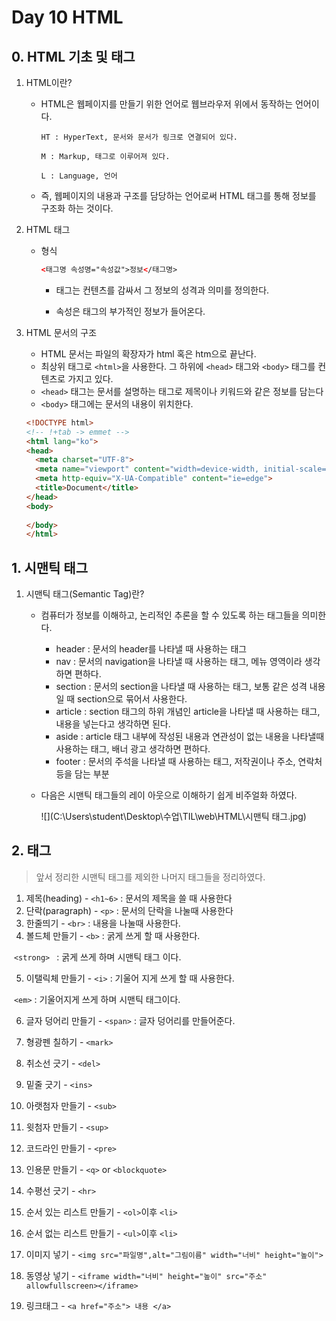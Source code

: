 # Day 10  HTML
## 0. HTML 기초 및 태그

1. HTML이란?

   * HTML은 웹페이지를 만들기 위한 언어로 웹브라우저 위에서 동작하는 언어이다.

     ```
     HT : HyperText, 문서와 문서가 링크로 연결되어 있다.
     
     M : Markup, 태그로 이루어져 있다.
     
     L : Language, 언어
     ```

     

   * 즉, 웹페이지의 내용과 구조를 담당하는 언어로써 HTML 태그를 통해 정보를 구조화 하는 것이다.

2. HTML 태그

   * 형식

     ```html
     <태그명 속성명="속성값">정보</태그명>
     ```

     * 태그는 컨텐츠를 감싸서 그 정보의 성격과 의미를 정의한다.

     * 속성은 태그의 부가적인 정보가 들어온다.

3. HTML 문서의 구조

   * HTML 문서는 파일의 확장자가 html 혹은 htm으로 끝난다.
   * 최상위 태그로 `<html>`을 사용한다. 그 하위에 `<head>` 태그와 `<body>` 태그를 컨텐츠로 가지고 있다.
   * `<head>` 태그는 문서를 설명하는 태그로 제목이나 키워드와 같은 정보를 담는다
   * `<body>` 태그에는 문서의 내용이 위치한다.

   ```html
   <!DOCTYPE html>
   <!-- !+tab -> emmet -->
   <html lang="ko">
   <head>
     <meta charset="UTF-8">
     <meta name="viewport" content="width=device-width, initial-scale=1.0">
     <meta http-equiv="X-UA-Compatible" content="ie=edge">
     <title>Document</title>
   </head>
   <body>
     
   </body>
   </html>
   ```

## 1. 시맨틱 태그

1. 시맨틱 태그(Semantic Tag)란?

   * 컴퓨터가 정보를 이해하고, 논리적인 추론을 할 수 있도록 하는 태그들을 의미한다.

     * header : 문서의 header를 나타낼 때 사용하는 태그
     * nav : 문서의 navigation을 나타낼 때 사용하는 태그, 메뉴 영역이라 생각하면 편하다.
     * section : 문서의 section을 나타낼 때 사용하는 태그, 보통 같은 성격 내용일 때 section으로 묶어서 사용한다.
     * article : section 태그의 하위 개념인 article을 나타낼 때 사용하는 태그, 내용을 넣는다고 생각하면 된다.
     * aside : article 태그 내부에 작성된 내용과 연관성이 없는 내용을 나타낼때 사용하는 태그, 배너 광고 생각하면 편하다.
     * footer : 문서의 주석을 나타낼 때 사용하는 태그, 저작권이나 주소, 연락처 등을 담는 부분

   * 다음은 시맨틱 태그들의 레이 아웃으로 이해하기 쉽게 비주얼화 하였다.

     ![](C:\Users\student\Desktop\수업\TIL\web\HTML\시맨틱 태그.jpg)
     

## 2. 태그

> 앞서 정리한 시맨틱 태그를 제외한 나머지 태그들을 정리하였다.

1. 제목(heading) - `<h1~6>` : 문서의 제목을 쓸 때 사용한다
2. 단락(paragraph) - `<p>` : 문서의 단락을 나눌때 사용한다
3. 한줄띄기 - `<br>` : 내용을 나눌때 사용한다.
4. 볼드체 만들기 - `<b>` : 굵게 쓰게 할 때 사용한다.

​                                  `<strong> ` : 굵게 쓰게 하며 시맨틱 태그 이다.

5. 이탤릭체 만들기 - `<i>` : 기울어 지게 쓰게 할 때 사용한다.

​                                      `<em>` : 기울어지게 쓰게 하며 시맨틱 태그이다.

6. 글자 덩어리 만들기 - `<span>` : 글자 덩어리를 만들어준다.
7. 형광펜 칠하기 - `<mark>` 
8. 취소선 긋기 - `<del>` 
9. 밑줄 긋기 - `<ins>`
10. 아랫첨자 만들기 - `<sub>`
11. 윗첨자 만들기  - `<sup>`
12. 코드라인 만들기 - `<pre>`
13. 인용문 만들기 - `<q>` or `<blockquote>`
14. 수평선 긋기 - `<hr>`
15. 순서 있는 리스트 만들기 - `<ol>`이후 `<li>`
16. 순서 없는 리스트 만들기 - `<ul>`이후 `<li>`
17. 이미지 넣기 - `<img src="파일명",alt="그림이름" width="너비" height="높이">`

18. 동영상 넣기 - `<iframe width="너비" height="높이" src="주소" allowfullscreen></iframe>`
19. 링크태그 - `<a href="주소"> 내용 </a>`